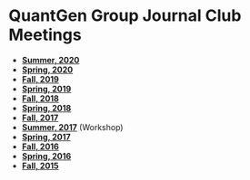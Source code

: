 # QuantGen Group Journal Club Meetings

- **[Summer, 2020](https://github.com/QuantGen/LAB-SUMMER-2020)**
- **[Spring, 2020](https://github.com/QuantGen/LAB-SPRING-2020)**
- **[Fall, 2019](https://github.com/QuantGen/LAB-FALL-2019)**
- **[Spring, 2019](https://github.com/QuantGen/LAB-SPRING-2019)**
- **[Fall, 2018](https://github.com/QuantGen/LAB-FALL-2018)**
- **[Spring, 2018](https://github.com/QuantGen/LAB-SPRING-2018)**
- **[Fall, 2017](https://github.com/QuantGen/LAB-FALL-2017)**
- **[Summer, 2017](https://github.com/QuantGen/LAB-SUMMER-2017)** (Workshop)
- **[Spring, 2017](https://github.com/QuantGen/LAB-SPRING-2017)**
- **[Fall, 2016](https://github.com/QuantGen/LAB-FALL-2016)**
- **[Spring, 2016](https://github.com/QuantGen/LAB-SPRING-2016)**
- **[Fall, 2015](https://github.com/QuantGen/LAB-FALL-2015)**
